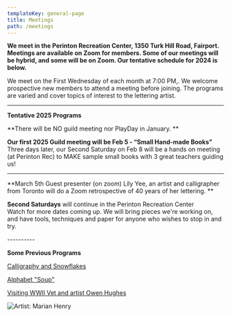 ```yaml
---
templateKey: general-page
title: Meetings
path: /meetings
---
```

**We meet in the Perinton Recreation Center, 1350 Turk Hill Road, Fairport. Meetings are available on Zoom for members. Some of our meetings will be hybrid, and some will be on Zoom. Our tentative schedule for 2024 is below.**

We meet on the First Wednesday of each month at 7:00 PM,. We welcome prospective new members to attend a meeting before joining. The programs are varied and cover topics of interest to the lettering artist. 

- - -

**Tentative 2025 Programs**

**There will be NO guild meeting nor PlayDay in January. **

**Our first 2025 Guild meeting will be Feb 5 - “Small Hand-made Books”**\
Three days later, our Second Saturday on Feb 8 will be a hands on meeting (at Perinton Rec) to MAKE sample small books with 3 great teachers guiding us!  

- - -

**March 5th Guest presenter (on zoom) Lily Yee, an artist and calligrapher from Toronto will do a Zoom retrospective of 40 years of her lettering. **

**Second Saturdays** will continue in the Perinton Recreation Center\
Watch for more dates coming up. We will bring pieces we're working on, and have tools, techniques and paper for anyone who wishes to stop in and try.

\----------

**Some Previous Programs**

[Calligraphy and Snowflakes](../february-meeting) 

[Alphabet "Soup"](../march-meeting)

[Visiting WWII Vet and artist Owen Hughes](../april-meeting)  

![Artist: Marian Henry](/img/marianh_resistentialism.jpg)

